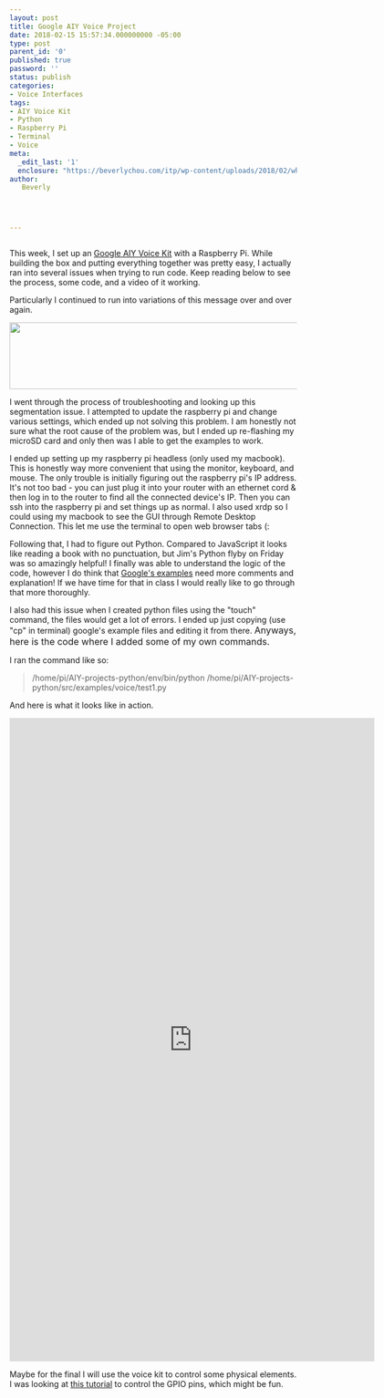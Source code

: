 ```yaml
---
layout: post
title: Google AIY Voice Project
date: 2018-02-15 15:57:34.000000000 -05:00
type: post
parent_id: '0'
published: true
password: ''
status: publish
categories:
- Voice Interfaces
tags:
- AIY Voice Kit
- Python
- Raspberry Pi
- Terminal
- Voice
meta:
  _edit_last: '1'
  enclosure: "https://beverlychou.com/itp/wp-content/uploads/2018/02/whereamivideo_compressed.mov\r\n6834319\r\nvideo/quicktime\r\n"
author:
   Beverly




---
```

<p><img class="alignnone size-full wp-image-614" src="{{ site.baseurl }}/assets/old-wp-content/voicekit.jpg" alt="" /></p>
<p>This week, I set up an <a href="https://aiyprojects.withgoogle.com/voice">Google AIY Voice Kit</a> with a Raspberry Pi. While building the box and putting everything together was pretty easy, I actually ran into several issues when trying to run code. Keep reading below to see the process, some code, and a video of it working.</p>
<p><!--more--></p>
<p>Particularly I continued to run into variations of this message over and over again.</p>
<p><img class="alignnone size-full wp-image-603" src="{{ site.baseurl }}/assets/old-wp-content/Screen-Shot-2018-02-10-at-7.26.53-PM.png" alt="" width="805" height="117" /></p>
<p>I went through the process of troubleshooting and looking up this segmentation issue. I attempted to update the raspberry pi and change various settings, which ended up not solving this problem. I am honestly not sure what the root cause of the problem was, but I ended up re-flashing my microSD card and only then was I able to get the examples to work.</p>
<p>I ended up setting up my raspberry pi headless (only used my macbook). This is honestly way more convenient that using the monitor, keyboard, and mouse. The only trouble is initially figuring out the raspberry pi's IP address. It's not too bad - you can just plug it into your router with an ethernet cord &amp; then log in to the router to find all the connected device's IP. Then you can ssh into the raspberry pi and set things up as normal. I also used xrdp so I could using my macbook to see the GUI through Remote Desktop Connection. This let me use the terminal to open web browser tabs (:</p>
<p>Following that, I had to figure out Python. Compared to JavaScript it looks like reading a book with no punctuation, but Jim's Python flyby on Friday was so amazingly helpful! I finally was able to understand the logic of the code, however I do think that <a href="https://github.com/google/aiyprojects-raspbian">Google's examples</a> need more comments and explanation! If we have time for that in class I would really like to go through that more thoroughly.</p>
<p>I also had this issue when I created python files using the "touch" command, the files would get a lot of errors. I ended up just copying (use "cp" in terminal) google's example files and editing it from there. <span style="font-family: -apple-system, BlinkMacSystemFont, 'Segoe UI', Roboto, Oxygen-Sans, Ubuntu, Cantarell, 'Helvetica Neue', sans-serif; font-size: 1rem;">Anyways, here is the code where I added some of my own commands.</span></p>
<p><script src="https://gist.github.com/bevchou/9dbd01917eb3724e8f4b793a544a4edc.js"></script></p>
<p>I ran the command like so:</p>
<blockquote>
<p class="p1"><span class="s1">/home/pi/AIY-projects-python/env/bin/python /home/pi/AIY-projects-python/src/examples/voice/test1.py</span></p>
</blockquote>
<p>And here is what it looks like in action.</p>
<p><div class="responsive-container"><iframe src="https://player.vimeo.com/video/257325454" width="640" height="1129" frameborder="0" webkitallowfullscreen mozallowfullscreen allowfullscreen></iframe></div></p>
<p>Maybe for the final I will use the voice kit to control some physical elements. I was looking at <a href="https://projects.raspberrypi.org/en/projects/google-voice-aiy">this tutorial</a> to control the GPIO pins, which might be fun.</div>
